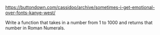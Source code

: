 https://buttondown.com/cassidoo/archive/sometimes-i-get-emotional-over-fonts-kanye-west/

Write a function that takes in a number from 1 to 1000 and returns that number in Roman Numerals.
